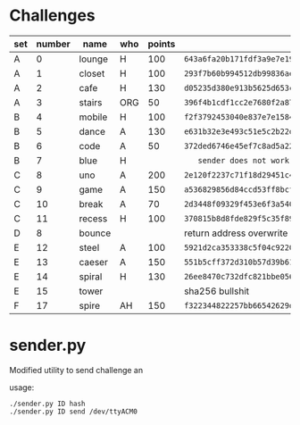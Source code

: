 # Challenges

|set|number| name    | who | points |   hash  |
|---|------|---------|-----|--------|---------|
| A |  0   | lounge  |  H  |  100   | `643a6fa20b171fdf3a9e7e1975ce62892fde9cecf2056a73d85fa2d0802d3000` |
| A |  1   | closet  |  H  |  100   | `293f7b60b994512db99836ae7d5bab88b2d0089f90fcf6d51b95b374200dc20f` |
| A |  2   | cafe    |  H  |  130   | `d05235d380e913b5625d653c555de8925f249838896651a95bb35ea4e7863a5e` |
| A |  3   | stairs  | ORG |  50    | `396f4b1cdf1cc2e7680f2a8716a18c887cd489e12232e75b6810e9d5e91426c7` |
| B |  4   | mobile  |  H  |  100   | `f2f3792453040e837e7e1584e72859bfaa6b8c09d73d185be53b35886b6455c2` |
| B |  5   | dance   |  A  |  130   | `e631b32e3e493c51e5c2b22d1486d401c76ac83e3910566924bcc51b2157c837` |
| B |  6   | code    |  A  |  50    | `372ded6746e45ef7c8ad5a22c5738a4b5aa982da66bc8a426aa1cca830d05af3` |
| B |  7   | blue    |  H  |        |  `    sender does not work with this challenge :(                ` |
| C |  8   | uno     |  A  |  200   | `2e120f2237c71f18d29451c4787ac1df8285909618e2a821ee7c97d7efde246c` |
| C |  9   | game    |  A  |  150   | `a536829856d84ccd53ff8bcf534a65c5678bdbe9ce20f78407e1c987ba517e8a` |
| C |  10  | break   |  A  |  70    | `2d3448f09329f453e6f3a5403d89c061a9dabfbb9103ad6b8cc86d16345a7547` |
| C |  11  | recess  |  H  |  100   | `370815b8d8fde829f5c35f893d0b4139d61a775baa4181fcac1fffe014bde9ea` |
| D |  8   | bounce  |     |        |  return address overwrite |
| E |  12  | steel   |  A  |  100   | `5921d2ca353338c5f04c92205dc8f8bc8734f092a9e63e5f02ec106f7a7d99b4` |
| E |  13  | caeser  |  A  |  150   | `551b5cff372d310b57d39b616400461be0a1450c519a2a542f33a7af0dd565f3` |
| E |  14  | spiral  |  H  |  130   | `26ee8470c732dfc821bbe0561b446dc8086560e4e222b22e6a74e559d90a7d61` |
| E |  15  | tower   |     |        | sha256 bullshit |
| F |  17  | spire   |  AH |  150   | `f322344822257bb66542629db08bcea285411068963e30f0595847c79ef76f37` |


# sender.py

Modified utility to send challenge an


usage:
```
./sender.py ID hash
./sender.py ID send /dev/ttyACM0
```

